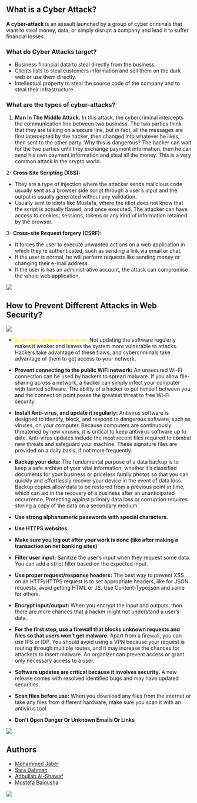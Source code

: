 ## What is a Cyber Attack?
**A cyber-attack** is an assault launched by a group of cyber criminals that want to steal money, data, or simply disrupt a company and lead it to suffer financial losses. 
### What do Cyber Attacks target? 
-    Business financial data to steal directly from the business. 
-    Clients lists to steal customers information and sell them on the dark web or use them directly. 
-    Intellectual property to steal the source code of the company and to steal their infrastructure. 
### What are the types of cyber-attacks? 
1.   **Man In The Middle Attack.** 
In this attack, the cybercriminal intercepts the communication line between two business. The two parties think that they are talking on a secure line, but in fact, all the messages are first intercepted by the hacker, then changed into whatever he likes, then sent to the other party. 
Why this is dangerous? 
The hacker can wait for the two parties until they exchange payment information, then he can send his own payment information and steal all the money. This is a very common attack in the crypto world.

2- **Cross Site Scripting (XSS):**
-    They are a type of injection where the attacker sends malicious code usually sent as a browser side script through a user’s input and the output is usually generated without any validation.
-    Usually sent to idiots like Mustafa, where the idiot does not know that the script is actually flawed, and once executed. The attacker can have access to cookies, sessions, tokens or any kind of information retained by the browser.



3- **Cross-site Request forgery (CSRF):**
-    It forces the user to execute unwanted actions on a web application in which they’re authenticated, such as sending a link via email or chat.
-    If the user is normal, he will perform requests like sending money or changing their e-mail address.
-    If the user is has an administrative  account,  the attack can compromise the whole web application. 


<img src="https://raw.githubusercontent.com/andreasbm/readme/master/assets/lines/aqua.png" />

## How to Prevent Different  Attacks in Web Security?

<img src="https://www.cyberdb.co/wp-content/uploads/2020/10/webapp.jpg" />

- <span style="color: yellow"> **Keep your system up to date:** </span> Not updating the software regularly makes it weaker and leaves the system more vulnerable to attacks. Hackers take advantage of these flaws, and cybercriminals take advantage of them to get access to your network.

- **Prevent connecting to the public WiFi network:** An unsecured Wi-Fi connection can be used by hackers to spread malware. If you allow file-sharing across a network, a hacker can simply infect your computer with tainted software. The ability of a hacker to put himself between you and the connection point poses the greatest threat to free Wi-Fi security.

- **Install Anti-virus, and update it regularly:** Antivirus software is designed to identify, block, and respond to dangerous software, such as viruses, on your computer. Because computers are continuously threatened by new viruses, it is critical to keep antivirus software up to date. Anti-virus updates include the most recent files required to combat new threats and safeguard your machine. These signature files are provided on a daily basis, if not more frequently.

- **Backup your data:** The fundamental purpose of a data backup is to keep a safe archive of your vital information, whether it’s classified documents for your business or priceless family photos so that you can quickly and effortlessly recover your device in the event of data loss. Backup copies allow data to be restored from a previous point in time, which can aid in the recovery of a business after an unanticipated occurrence. Protecting against primary data loss or corruption requires storing a copy of the data on a secondary medium.

- **Use strong alphanumeric passwords with special characters.**

- **Use HTTPS websites**
- **Make sure you log out after your work is done (like after making a transaction on net banking sites)**

 - **Filter user input:** Sanitize the user’s input when they request some data. You can add a strict filter based on the expected input.

 - **Use proper request/response headers:** The best way to prevent XSS on an HTTP/HTTPS request is to set appropriate headers, like for JSON requests, avoid getting HTML or JS. Use Content-Type:json and same for others.

 - **Encrypt Input/output:** When you encrypt the input and outputs, then there are more chances that a hacker might not understand a user’s data. 

 - **For the first step, use a firewall that blocks unknown requests and files so that users won’t get malware.** Apart from a firewall, you can use IPS or IDP. You should avoid using a VPN because your request is routing through multiple routes, and it may increase the chances for attackers to insert malware. An organizer can prevent access or grant only necessary access to a user. 

 - **Software updates are critical because it involves security.** A new release comes with resolved identified bugs and may have updated securities.

 - **Scan files before use:** When you download any files from the internet or take any files from different hardware, make sure you scan it with an antivirus tool.
 - **Don't Open Danger Or Unknown Emails Or Links**

<img src="https://raw.githubusercontent.com/andreasbm/readme/master/assets/lines/aqua.png" />

## Authors
 - [Mohammed Jaber](https://www.github.com/mohjaps)
 - [Sara Dahman](https://www.github.com/SaraDahman)
 - [Adbullah Al-Shawaf](https://www.github.com/abdallah-alshawaf)
 - [Mostafa Balousha](https://www.github.com/MostafaBalousha123)

<img src="https://raw.githubusercontent.com/andreasbm/readme/master/assets/lines/aqua.png" />

